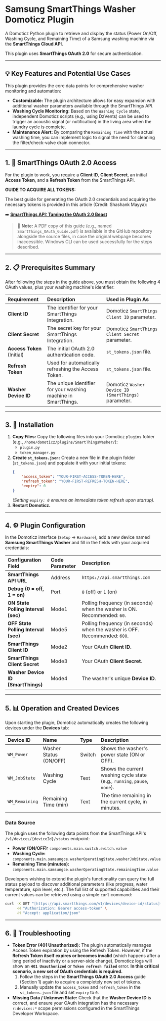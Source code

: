# Samsung SmartThings Washer Domoticz Plugin

A Domoticz Python plugin to retrieve and display the status (Power On/Off, Washing Cycle, and Remaining Time) of a Samsung washing machine via the **SmartThings Cloud API**.

This plugin uses **SmartThings OAuth 2.0** for secure authentication.

---
## 💡 Key Features and Potential Use Cases

This plugin provides the core data points for comprehensive washer monitoring and automation:

* **Customizable:** The plugin architecture allows for easy expansion with additional washer parameters available through the SmartThings API.
* **Washing Cycle Monitoring:** Based on the `Washing Cycle` state, independent Domoticz scripts (e.g., using DzVents) can be used to trigger an acoustic signal (or notification) in the living area when the laundry cycle is complete.
* **Maintenance Alert:** By comparing the `Remaining Time` with the actual washing time, you can implement logic to signal the need for cleaning the filter/check-valve drain connector.

---
## 1. 🔑 SmartThings OAuth 2.0 Access

For the plugin to work, you require a **Client ID**, **Client Secret**, an initial **Access Token**, and a **Refresh Token** from the SmartThings API.

**GUIDE TO ACQUIRE ALL TOKENS:**

The best guide for generating the OAuth 2.0 credentials and acquiring the necessary tokens is provided in this article (Credit: Shashank Mayya):

➡️ **[SmartThings API: Taming the OAuth 2.0 Beast](https://levelup.gitconnected.com/smartthings-api-taming-the-oauth-2-0-beast-5d735ecc6b24)**

> 📌 **Note:** A PDF copy of this guide (e.g., named `SmartThings_OAuth_Guide.pdf`) is available in the GitHub repository alongside the source files, in case the original webpage becomes inaccessible. Windows CLI can be used successfully for the steps described.

---

## 2. 📋 Prerequisites Summary

After following the steps in the guide above, you must obtain the following 4 OAuth values, plus your washing machine's identifier:

| Requirement | Description | Used in Plugin As |
| :--- | :--- | :--- |
| **Client ID** | The identifier for your SmartThings Integration. | Domoticz `SmartThings Client ID` parameter. |
| **Client Secret** | The secret key for your SmartThings Integration. | Domoticz `SmartThings Client Secret` parameter. |
| **Access Token** (Initial) | The initial OAuth 2.0 authentication code. | `st_tokens.json` file. |
| **Refresh Token** | Used for automatically refreshing the Access Token. | `st_tokens.json` file. |
| **Washer Device ID** | The unique identifier for your washing machine in SmartThings. | Domoticz `Washer Device ID (SmartThings)` parameter. |

---

## 3. 💾 Installation

1.  **Copy Files:** Copy the following files into your Domoticz `plugins` folder (e.g., `/home/domoticz/plugins/SmartThingsWasher/`):
    * `plugin.py`
    * `token_manager.py`
2.  **Create `st_tokens.json`:** Create a new file in the plugin folder (`st_tokens.json`) and populate it with your initial tokens:
    ```json
    {
        "access_token": "YOUR-FIRST-ACCESS-TOKEN-HERE",
        "refresh_token": "YOUR-FIRST-REFRESH-TOKEN-HERE",
        "expiry": 0
    }
    ```
    *(Setting `expiry: 0` ensures an immediate token refresh upon startup).*
3.  **Restart Domoticz.**

---

## 4. ⚙️ Plugin Configuration

In the Domoticz interface (`Setup` -> `Hardware`), add a new device named **Samsung SmartThings Washer** and fill in the fields with your acquired credentials:

| Configuration Field | Code Parameter | Description |
| :--- | :--- | :--- |
| **SmartThings API URL** | Address | `https://api.smartthings.com` |
| **Debug (0 = off, 1 = on)** | Port | `0` (off) or `1` (on) |
| **ON State Polling Interval (sec)** | Mode1 | Polling frequency (in seconds) when the washer is ON. Recommended: `60`. |
| **OFF State Polling Interval (sec)** | Mode5 | Polling frequency (in seconds) when the washer is OFF. Recommended: `600`. |
| **SmartThings Client ID** | Mode2 | Your OAuth **Client ID**. |
| **SmartThings Client Secret** | Mode3 | Your OAuth **Client Secret**. |
| **Washer Device ID (SmartThings)** | Mode4 | The washer's unique **Device ID**. |

---

## 5. 📊 Operation and Created Devices

Upon starting the plugin, Domoticz automatically creates the following devices under the **Devices** tab:

| Device ID | Name | Type | Description |
| :--- | :--- | :--- | :--- |
| `WM_Power` | Washer Status (ON/OFF) | Switch | Shows the washer's power state (ON or OFF). |
| `WM_JobState` | Washing Cycle | Text | Shows the current washing cycle state (e.g., `running`, `pause`, `none`). |
| `WM_Remaining` | Remaining Time (min) | Text | The time remaining in the current cycle, in minutes. |

### Data Source

The plugin uses the following data points from the SmartThings API's `/v1/devices/{deviceId}/status` endpoint:

* **Power (ON/OFF):** `components.main.switch.switch.value`
* **Washing Cycle:** `components.main.samsungce.washerOperatingState.washerJobState.value`
* **Remaining Time (minutes):** `components.main.samsungce.washerOperatingState.remainingTime.value`

Developers wishing to extend the plugin's functionality can query the full status payload to discover additional parameters (like progress, water temperature, spin level, etc.). The full list of supported capabilities and their current values can be retrieved using a simple `curl` command:

```bash
curl -X GET "[https://api.smartthings.com/v1/devices/device-id/status](https://api.smartthings.com/v1/devices/device-id/status)" \
     -H "Authorization: Bearer access-token" \
     -H "Accept: application/json"
```
---

## 6. 🐛 Troubleshooting

* **Token Error (401 Unauthorized):** The plugin automatically manages Access Token expiration by using the Refresh Token. However, if the **Refresh Token itself expires or becomes invalid** (which happens after a long period of inactivity or a server-side change), Domoticz logs will show an **`401 Unauthorized`** or **`Token refresh failed`** error. **In this critical scenario, a new set of OAuth credentials is required.**
    1.  Follow the steps in the **SmartThings OAuth 2.0 Access** guide (Section 1) again to acquire a completely new set of tokens.
    2.  Manually update the `access_token` and `refresh_token` in the `st_tokens.json` file and set `expiry` to `0`.
* **Missing Data / Unknown State:** Check that the **Washer Device ID** is correct, and ensure your OAuth integration has the necessary `r:devices:*` scope permissions configured in the SmartThings Developer Workspace.
